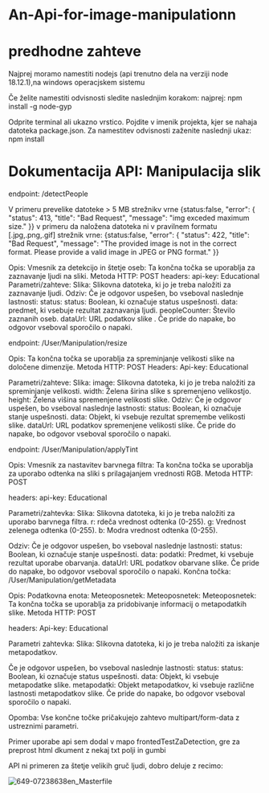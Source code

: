 # An-Api-for-image-manipulationn
# predhodne zahteve
Najprej moramo namestiti nodejs (api trenutno dela na verziji node 18.12.1),na windows operacjskem sistemu

Če želite namestiti odvisnosti sledite naslednjim korakom:
najprej: npm install -g node-gyp

Odprite terminal ali ukazno vrstico.
Pojdite v imenik projekta, kjer se nahaja datoteka package.json.
Za namestitev odvisnosti zaženite naslednji ukaz:
npm install
# Dokumentacija API: Manipulacija slik

endpoint: /detectPeople

V primeru prevelike datoteke   > 5 MB
strežnikv vrne {status:false,
          "error": {
            "status": 413,
            "title": "Bad Request",
            "message": "img exceded maximum size."
          }}
v primeru da naložena datoteka ni v pravilnem formatu [.jpg,.png,.gif]
strežnik vrne:
{status:false,
         "error": {
            "status": 422,
            "title": "Bad Request",
            "message": "The provided image is not in the correct format. Please provide a valid image in JPEG or PNG format."
          }}

Opis: Vmesnik za detekcijo in štetje oseb: Ta končna točka se uporablja za zaznavanje ljudi na sliki.
Metoda HTTP: POST
headers:
api-key: Educational
Parametri/zahteve:
Slika: Slikovna datoteka, ki jo je treba naložiti za zaznavanje ljudi.
Odziv: 
Če je odgovor uspešen, bo vseboval naslednje lastnosti:
status: status: Boolean, ki označuje status uspešnosti.
data: predmet, ki vsebuje rezultat zaznavanja ljudi.
peopleCounter: Število zaznanih oseb.
dataUrl: URL podatkov slike .
Če pride do napake, bo odgovor vseboval sporočilo o napaki.

endpoint: /User/Manipulation/resize

Opis:  Ta končna točka se uporablja za spreminjanje velikosti slike na določene dimenzije.
Metoda HTTP: POST
Headers:
Api-key: Educational

Parametri/zahteve:
Slika: image: Slikovna datoteka, ki jo je treba naložiti za spreminjanje velikosti.
width: Želena širina slike s spremenjeno velikostjo.
height: Želena višina spremenjene velikosti slike.
Odziv:
Če je odgovor uspešen, bo vseboval naslednje lastnosti:
status: Boolean, ki označuje stanje uspešnosti.
data: Objekt, ki vsebuje rezultat spremembe velikosti slike.
dataUrl: URL podatkov spremenjene velikosti slike.
Če pride do napake, bo odgovor vseboval sporočilo o napaki.


endpoint: /User/Manipulation/applyTint

Opis: Vmesnik za nastavitev barvnega filtra: Ta končna točka se uporablja za uporabo odtenka na sliki s prilagajanjem vrednosti RGB.
Metoda HTTP: POST

headers:
api-key: Educational 

Parametri/zahtevka:
Slika: Slikovna datoteka, ki jo je treba naložiti za uporabo barvnega filtra.
r: rdeča vrednost odtenka (0-255).
g: Vrednost zelenega odtenka (0-255).
b: Modra vrednost odtenka (0-255).

Odziv:
Če je odgovor uspešen, bo vseboval naslednje lastnosti:
status: Boolean, ki označuje stanje uspešnosti.
data: podatki: Predmet, ki vsebuje rezultat uporabe obarvanja.
dataUrl: URL podatkov obarvane slike.
Če pride do napake, bo odgovor vseboval sporočilo o napaki.
Končna točka: /User/Manipulation/getMetadata

Opis: Podatkovna enota: Meteoposnetek: Meteoposnetek: Meteoposnetek: Ta končna točka se uporablja za pridobivanje informacij o metapodatkih slike.
Metoda HTTP: POST

headers:
Api-key: Educational

Parametri zahtevka:
Slika: Slikovna datoteka, ki jo je treba naložiti za iskanje metapodatkov.

Če je odgovor uspešen, bo vseboval naslednje lastnosti:
status: status: Boolean, ki označuje status uspešnosti.
data: Objekt, ki vsebuje metapodatke slike.
metapodatki: Objekt metapodatkov, ki vsebuje različne lastnosti metapodatkov slike.
Če pride do napake, bo odgovor vseboval sporočilo o napaki.

Opomba: Vse končne točke pričakujejo zahtevo multipart/form-data z ustreznimi parametri.

Primer uporabe api sem dodal v mapo frontedTestZaDetection, gre za preprost html dkument z nekaj txt polji in gumbi

API ni primeren za štetje velikih gruč ljudi, dobro deluje z recimo:

![649-07238638en_Masterfile](https://github.com/Zahribc/An-Api-for-image-manipulationn/assets/115155991/a5e63b1c-fce7-4fbc-a035-da04b7eb565d)

